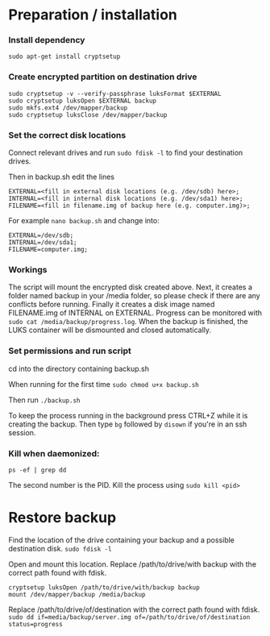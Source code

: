 # Preparation / installation

### Install dependency

`sudo apt-get install cryptsetup`

### Create encrypted partition on destination drive
```shell
sudo cryptsetup -v --verify-passphrase luksFormat $EXTERNAL
sudo cryptsetup luksOpen $EXTERNAL backup
sudo mkfs.ext4 /dev/mapper/backup
sudo cryptsetup luksClose /dev/mapper/backup
```

### Set the correct disk locations
Connect relevant drives and run `sudo fdisk -l` to find your destination drives.  

Then in backup.sh edit the lines  
```shell
EXTERNAL=<fill in external disk locations (e.g. /dev/sdb) here>;
INTERNAL=<fill in internal disk locations (e.g. /dev/sda1) here>;
FILENAME=<fill in filename.img of backup here (e.g. computer.img)>;
```  
For example `nano backup.sh` and change into:  
```shell
EXTERNAL=/dev/sdb;
INTERNAL=/dev/sda1;
FILENAME=computer.img;
```


### Workings
The script will mount the encrypted disk created above.
 Next, it creates a folder named backup in your /media folder,
 so please check if there are any conflicts before running.
 Finally it creates a disk image named FILENAME.img of INTERNAL on EXTERNAL.
 Progress can be monitored with `sudo cat /media/backup/progress.log`.
 When the backup is finished, the LUKS container will be dismounted and closed automatically.

### Set permissions and run script
cd into the directory containing backup.sh

When running for the first time 
`sudo chmod u+x backup.sh`

Then run
`./backup.sh`  

To keep the process running in the background press CTRL+Z while it is creating the backup. Then type `bg` followed by `disown` if you're in an ssh session.

### Kill when daemonized:
`ps -ef | grep dd`

The second number is the PID. Kill the process using 
`sudo kill <pid>`

# Restore backup
Find the location of the drive containing your backup and a possible destination disk.
`sudo fdisk -l`

Open and mount this location. Replace /path/to/drive/with backup with the correct path found with fdisk.
```shell
cryptsetup luksOpen /path/to/drive/with/backup backup
mount /dev/mapper/backup /media/backup
```

Replace /path/to/drive/of/destination with the correct path found with fdisk.  
`sudo dd if=media/backup/server.img of=/path/to/drive/of/destination status=progress`
